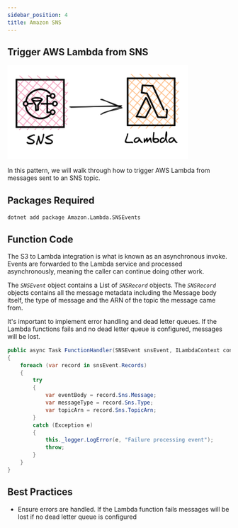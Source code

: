 ```yaml
---
sidebar_position: 4
title: Amazon SNS
---
```


## Trigger AWS Lambda from SNS

![SNS to AWS Lambda diagram](/img/event-sources/sns-lambda.png)

In this pattern, we will walk through how to trigger AWS Lambda from messages sent to an SNS topic.

## Packages Required

```shellscript install
dotnet add package Amazon.Lambda.SNSEvents
```

## Function Code

The S3 to Lambda integration is what is known as an asynchronous invoke. Events are forwarded to the Lambda service and processed asynchronously, meaning the caller can continue doing other work.

The _`SNSEvent`_ object contains a List of _`SNSRecord`_ objects. The _`SNSRecord`_ objects contains all the message metadata including the Message body itself, the type of message and the ARN of the topic the message came from.

It's important to implement error handling and dead letter queues. If the Lambda functions fails and no dead letter queue is configured, messages will be lost. 

```c# Function.cs
public async Task FunctionHandler(SNSEvent snsEvent, ILambdaContext context)
{
    foreach (var record in snsEvent.Records)
    {
        try
        {
            var eventBody = record.Sns.Message;
            var messageType = record.Sns.Type;
            var topicArn = record.Sns.TopicArn;
        }
        catch (Exception e)
        {
            this._logger.LogError(e, "Failure processing event");
            throw;
        }
    }
}
```

## Best Practices

- Ensure errors are handled. If the Lambda function fails messages will be lost if no dead letter queue is configured

